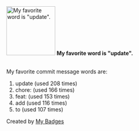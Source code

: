 <img src="https://my-badges.github.io/my-badges/favorite-word.png" alt="My favorite word is &quot;update&quot;." title="My favorite word is &quot;update&quot;." width="128">
<strong>My favorite word is &quot;update&quot;.</strong>
<br><br>

My favorite commit message words are:

1. update (used 208 times)
2. chore: (used 166 times)
3. feat: (used 153 times)
4. add (used 116 times)
5. to (used 107 times)


Created by <a href="https://github.com/my-badges/my-badges">My Badges</a>